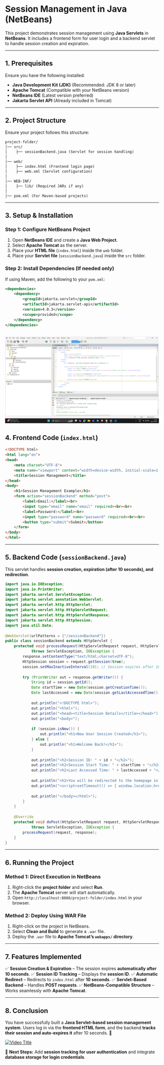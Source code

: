 # Session Management in Java (NetBeans)

This project demonstrates session management using **Java Servlets** in **NetBeans**. It includes a frontend form for user login and a backend servlet to handle session creation and expiration.

---

## 1. Prerequisites
Ensure you have the following installed:
- **Java Development Kit (JDK)** (Recommended: JDK 8 or later)
- **Apache Tomcat** (Compatible with your NetBeans version)
- **NetBeans IDE** (Latest version preferred)
- **Jakarta Servlet API** (Already included in Tomcat)

---

## 2. Project Structure
Ensure your project follows this structure:
```
project-folder/
│── src/
│    ├── sessionBackend.java (Servlet for session handling)
│
│── web/
│    ├── index.html (Frontend login page)
│    ├── web.xml (Servlet configuration)
│
│── WEB-INF/
│    ├── lib/ (Required JARs if any)
│
│── pom.xml (For Maven-based projects)
```

---

## 3. Setup & Installation
### Step 1: Configure NetBeans Project
1. Open **NetBeans IDE** and create a **Java Web Project**.
2. Select **Apache Tomcat** as the server.
3. Place your **HTML file** (`index.html`) inside the `web` folder.
4. Place your **Servlet file** (`sessionBackend.java`) inside the `src` folder.

### Step 2: Install Dependencies (If needed only)
If using Maven, add the following to your `pom.xml`:
```xml
<dependencies>
    <dependency>
        <groupId>jakarta.servlet</groupId>
        <artifactId>jakarta.servlet-api</artifactId>
        <version>4.0.3</version>
        <scope>provided</scope>
    </dependency>
</dependencies>
```
![Alt text](./image_&_video/Screenshot%20(16).png)
---

## 4. Frontend Code (`index.html`)
```html
<!DOCTYPE html>
<html lang="en">
<head>
    <meta charset="UTF-8">
    <meta name="viewport" content="width=device-width, initial-scale=1.0">
    <title>Session Management</title>
</head>
<body>
    <h1>Session Management Example</h1>
    <form action="sessionBackend" method="post">
        <label>Email:</label><br>
        <input type="email" name="email" required><br><br>
        <label>Password:</label><br>
        <input type="password" name="password" required><br><br>
        <button type="submit">Submit</button>
    </form>
</body>
</html>
```

---

## 5. Backend Code (`sessionBackend.java`)
This servlet handles **session creation, expiration (after 10 seconds), and redirection**.

```java
import java.io.IOException;
import java.io.PrintWriter;
import jakarta.servlet.ServletException;
import jakarta.servlet.annotation.WebServlet;
import jakarta.servlet.http.HttpServlet;
import jakarta.servlet.http.HttpServletRequest;
import jakarta.servlet.http.HttpServletResponse;
import jakarta.servlet.http.HttpSession;
import java.util.Date;

@WebServlet(urlPatterns = {"/sessionBackend"})
public class sessionBackend extends HttpServlet {
    protected void processRequest(HttpServletRequest request, HttpServletResponse response)
            throws ServletException, IOException {
        response.setContentType("text/html;charset=UTF-8");
        HttpSession session = request.getSession(true);
        session.setMaxInactiveInterval(10); // Session expires after 10 seconds

        try (PrintWriter out = response.getWriter()) {
            String id = session.getId();
            Date startTime = new Date(session.getCreationTime());
            Date lastAccessed = new Date(session.getLastAccessedTime());
            
            out.println("<!DOCTYPE html>");
            out.println("<html>");
            out.println("<head><title>Session Details</title></head>");
            out.println("<body>");
            
            if (session.isNew()) {
                out.println("<h1>New User Session Created</h1>");
            } else {
                out.println("<h1>Welcome Back!</h1>");
            }
            
            out.println("<h2>Session ID: " + id + "</h2>");
            out.println("<h2>Session Start Time: " + startTime + "</h2>");
            out.println("<h2>Last Accessed Time: " + lastAccessed + "</h2>");
            
            out.println("<h2>You will be redirected to the homepage in 10 seconds.</h2>");
            out.println("<script>setTimeout(() => { window.location.href = 'index.html'; }, 10000);</script>");
            
            out.println("</body></html>");
        }
    }

    @Override
    protected void doPost(HttpServletRequest request, HttpServletResponse response)
            throws ServletException, IOException {
        processRequest(request, response);
    }
}
```

---

## 6. Running the Project
### Method 1: Direct Execution in NetBeans
1. Right-click the **project folder** and select **Run**.
2. The **Apache Tomcat** server will start automatically.
3. Open `http://localhost:8080/project-folder/index.html` in your browser.

### Method 2: Deploy Using WAR File
1. Right-click on the project in NetBeans.
2. Select **Clean and Build** to generate a `.war` file.
3. Deploy the `.war` file to **Apache Tomcat’s `webapps/` directory**.

---

## 7. Features Implemented
✅ **Session Creation & Expiration** – The session expires **automatically after 10 seconds**.
✅ **Session ID Tracking** – Displays the **session ID**.
✅ **Automatic Redirect** – Redirects to `index.html` after **10 seconds**.
✅ **Servlet-Based Backend** – Handles **POST requests**.
✅ **NetBeans-Compatible Structure** – Works seamlessly with **Apache Tomcat**.

---

## 8. Conclusion
You have successfully built a **Java Servlet-based session management system**. Users log in via the **frontend HTML form**, and the backend **tracks their session and auto-expires it** after 10 seconds. 🚀

[![Video Title](https://img.youtube.com/vi/ONKsMYVRHuU/0.jpg)](https://www.youtube.com/watch?v=ONKsMYVRHuU)



🔹 **Next Steps:** Add **session tracking for user authentication** and integrate **database storage for login credentials**.

